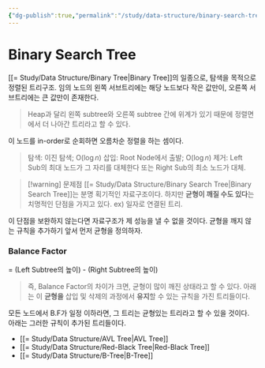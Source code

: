 ```yaml
---
{"dg-publish":true,"permalink":"/study/data-structure/binary-search-tree/","created":"2023-12-04T23:16:25.000+09:00","updated":"2023-12-04T23:16:25.000+09:00"}
---
```


# Binary Search Tree

[[= Study/Data Structure/Binary Tree\|Binary Tree]]의 일종으로, 탐색을 목적으로 정렬된 트리구조.
임의 노드의 왼쪽 서브트리에는 해당 노드보다 작은 값만이, 오른쪽 서브트리에는 큰 값만이 존재한다.
>Heap과 달리 왼쪽 subtree와 오른쪽 subtree 간에 위계가 있기 때문에 정렬면에서 더 나아간 트리라고 할 수 있다.

이 노드를 in-order로 순회하면 오름차순 정렬을 하는 셈이다.

>탐색: 이진 탐색; O($\log n$)
>삽입: Root Node에서 출발; O($\log n$) 
>제거: Left Sub의 최대 노드가 그 자리를 대체한다 또는 Right Sub의 최소 노드가 대체.


> [!warning] 문제점
> [[= Study/Data Structure/Binary Search Tree\|Binary Search Tree]]는 분명 획기적인 자료구조이다.
> 하지만 **균형이 깨질 수도 있다**는 치명적인 단점을 가지고 있다.
> ex) 일자로 연결된 트리.

이 단점을 보완하지 않는다면 자료구조가 제 성능을 낼 수 없을 것이다.
균형을 깨지 않는 규칙을 추가하기 앞서 먼저 균형을 정의하자.
### Balance Factor
= (Left Subtree의 높이) - (Right Subtree의 높이)

>즉, Balance Factor의 차이가 크면, 균형이 많이 깨진 상태라고 할 수 있다.
>아래는 이 **균형을** 삽입 및 삭제의 과정에서 **유지**할 수 있는 규칙을 가진 트리들이다.

모든 노드에서 B.F가 일정 이하라면, 그 트리는 균형있는 트리라고 할 수 있을 것이다.
아래는 그러한 규칙이 추가된 트리들이다.
- [[= Study/Data Structure/AVL Tree\|AVL Tree]]
- [[= Study/Data Structure/Red-Black Tree\|Red-Black Tree]]
- [[= Study/Data Structure/B-Tree\|B-Tree]]
